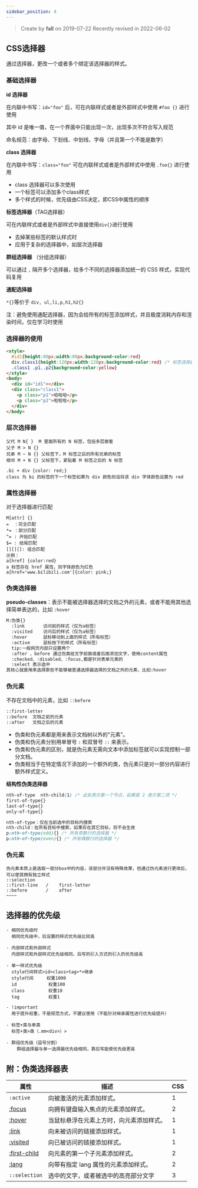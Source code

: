 ```yaml
---
sidebar_position: 4
---
```


> Create by **fall** on 2019-07-22
> Recently revised in 2022-06-02

## CSS选择器

通过选择器，更改一个或者多个绑定该选择器的样式。

### 基础选择器

**id 选择器**

在内联中书写：`id="foo"` 后，可在内联样式或者是外部样式中使用 `#foo {}` 进行使用

其中 id 是唯一值，在一个界面中只能出现一次，出现多次不符合写入规范

命名规范：由字母、下划线、中划线、字母（并且第一个不能是数字）

**class 选择器**

在内联中书写：`class="foo"` 可在内联样式或者是外部样式中使用 `.foo{}` 进行使用

- class 选择器可以多次使用
- 一个标签可以添加多个class样式
- 多个样式的时候，优先级由CSS决定，即CSS中属性的顺序

**标签选择器**（TAG选择器）

可在内联样式或者是外部样式中直接使用`div{}`进行使用

- 去掉某些标签的默认样式时
- 应用于复杂的选择器中，如层次选择器

**群组选择器** （分组选择器）

可以通过 `,` 隔开多个选择器，给多个不同的选择器添加统一的 CSS 样式，实现代码复用

**通配选择器**

`*{}`等价于 `div, ul,li,p,h1,h2{}`

注：避免使用通配选择器，因为会给所有的标签添加样式，并且极度消耗内存和渲染时间，仅在学习时使用

### 选择器的使用

```html
<style>
  #id1{height:80px;width:80px;background-color:red}
  div.class1{height:120px;width:120px;background-color:red} /* 标签选择器和类选择器同时使用 */
  .class1 .p1,.p2{background-color:yellow}
</style>
<body>
  <div id="id1"></div>
  <div class="class1">
  	<p class="p1">哈哈哈</p>
    <p class="p2">啦啦啦</p>
  </div>
</body>
```



### **层次选择器**

```
父代 M N{ }  M 里面所有的 N 标签，包括多层嵌套
父子 M > N {}
兄弟 M ~ N {} 父标签下，M 标签之后的所有兄弟的标签
相邻 M + N {} 父标签下，紧贴着 M 标签之后的 N 标签

.bi + div {color: red;}
class 为 bi 的标签的下一个标签如果为 div 颜色则设将该 div 字体颜色设置为 red
```

### 属性选择器

对于选择器进行匹配

```
M[attr] {}
=  ：完全匹配
*= ：部分匹配
^= : 开始匹配
$= : 结尾匹配
[][][]: 组合匹配
示例：
a[href] {color:red} 
a 标签存在 href 属性，则字体颜色为红色
a[href='www.bilibili.com']{color: pink;}
```

### 伪类选择器

**pseudo-classes**：表示不能被选择器选择的文档之外的元素，或者不能用其他选择简单表达的，比如 `:hover`

```markdown
M:伪类{}
  :link       访问前的样式（仅为a标签）
  :visited    访问后的样式（仅为a标签）
  :hover      鼠标移动到上面的样式（所有标签）
  :active     鼠标按下的样式（所有标签）
  tip:一般网页内部只设置两个
  :after 、before 通过伪类给文字前面或者后面添加文字，使用content属性
  :checked、:disabled、:focus,都是针对表单元素的
  :select 表示选中
其核心就是用来选择那些不能够被普通选择器选择的文档之外的元素，比如:hover
```

### 伪元素

不存在文档中的元素，比如 `::before`

```markdown
::first-letter
::before  文档之前的元素
::after   文档之后的元素
```

- 伪类和伪元素都是用来表示文档树以外的"元素"。
- 伪类和伪元素分别用单冒号 `:` 和双冒号 `::` 来表示。
- 伪类和伪元素的区别，就是伪元素无需向文本中添加标签就可以实现控制一部分文档。
- 伪类相当于在特定情况下添加的一个额外的类，伪元素只是对一部分内容进行额外样式定义。

**结构性伪类选择器**

```css
nth-of-type  nth-child(1) /* 此处表示第一个节点，如果是 2 表示第二项 */ 
first-of-type{}
last-of-type{}
only-of-type{}

nth-of-type：仅在当前选中的目标内搜索
nth-child：在所有目标中搜索，如果存在其它目标，将不会生效
p:nth-of-type(odd){} /* 所有奇数行的选择器 */
p:nth-of-type(even){} /* 所有偶数行的选择器 */
```

### 伪元素

    伪元素本质上是选取一部分box中的内容，该部分并没有特殊效果，但通过伪元素进行更改后，可以使其拥有独立样式
    ::selection
    ::first-line   /    first-letter
    ::before       /    after
    ~~~~



## 选择器的优先级

```
- 相同优先级时
  相同优先级中，后设置的样式优先级比较高
  
- 内部样式和外部样式
  内部样式和外部样式优先级相同，后写的引入方式的引入的优先级高

- 单一样式优先级
  style行间样式>id>class>tag>*>继承
  style行间     权重1000
  id            权重100
  class         权重10
  tag           权重1
  
- !important
  用于提升权重，不是规范方式，不建议使用（不能针对继承属性进行优先级提升）

- 标签+类与单类
  标签+类>类（.mm<div>）>
  
- 群组优先级（逗号分割）
	群组选择器与单一选择器优先级相同，靠后写能使优先级更高
```

## 附：伪类选择器表

| 属性                                                         | 描述                                     | CSS  |
| ------------------------------------------------------------ | ---------------------------------------- | ---- |
| `:active` | 向被激活的元素添加样式。                 | 1    |
| [:focus](https://www.w3school.com.cn/cssref/pr_pseudo_focus.asp) | 向拥有键盘输入焦点的元素添加样式。       | 2    |
| [:hover](https://www.w3school.com.cn/cssref/pr_pseudo_hover.asp) | 当鼠标悬浮在元素上方时，向元素添加样式。 | 1    |
| [:link](https://www.w3school.com.cn/cssref/pr_pseudo_link.asp) | 向未被访问的链接添加样式。               | 1    |
| [:visited](https://www.w3school.com.cn/cssref/pr_pseudo_visited.asp) | 向已被访问的链接添加样式。               | 1    |
| [:first-child](https://www.w3school.com.cn/cssref/pr_pseudo_first-child.asp) | 向元素的第一个子元素添加样式。           | 2    |
| [:lang](https://www.w3school.com.cn/cssref/pr_pseudo_lang.asp) | 向带有指定 lang 属性的元素添加样式。     | 2    |
|`::selection`|选中的文字，或者被选中的高亮部分文字|3|

